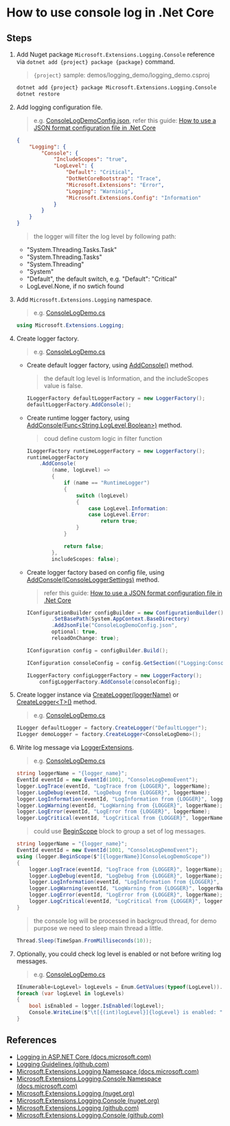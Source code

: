 # How to use console log in .Net Core

## Steps

1. Add Nuget package `Microsoft.Extensions.Logging.Console` reference via `dotnet add {project} package {package}` command.

    > `{project}` sample: demos/logging_demo/logging_demo.csproj

    ```bash
    dotnet add {project} package Microsoft.Extensions.Logging.Console
    dotnet restore
    ```

2. Add logging configuration file.

   > e.g. [ConsoleLogDemoConfig.json](../../demos/logging_demo/ConsoleLogDemoConfig.json), refer this guide: [How to use a JSON format configuration file in .Net Core](../config/how_to_use_json_config_file.md)
    ```json
    {
        "Logging": {
            "Console": {
                "IncludeScopes": "true",
                "LogLevel": {
                    "Default": "Critical",
                    "DotNetCoreBootstrap": "Trace",
                    "Microsoft.Extensions": "Error",
                    "Logging": "Warninig",
                    "Microsoft.Extensions.Config": "Information"
                }
            }
        }
    }
    ```
    > the logger will filter the log level by following path:
    * "System.Threading.Tasks.Task"
    * "System.Threading.Tasks"
    * "System.Threading"
    * "System"
    * "Default", the default switch, e.g. "Default": "Critical"
    * LogLevel.None, if no swtich found

3. Add `Microsoft.Extensions.Logging` namespace.

    > e.g. [ConsoleLogDemo.cs](../../demos/logging_demo/ConsoleLogDemo.cs)
    ```csharp
    using Microsoft.Extensions.Logging;
    ```

4. Create logger factory.

    > e.g. [ConsoleLogDemo.cs](../../demos/logging_demo/ConsoleLogDemo.cs)

    * Create default logger factory, using [AddConsole()](https://docs.microsoft.com/en-us/dotnet/api/microsoft.extensions.logging.consoleloggerextensions.addconsole?view=aspnetcore-2.0#Microsoft_Extensions_Logging_ConsoleLoggerExtensions_AddConsole_Microsoft_Extensions_Logging_ILoggerFactory_) method.
        > the default log level is Information, and the includeScopes value is false.
        ```csharp
        ILoggerFactory defaultLoggerFactory = new LoggerFactory();
        defaultLoggerFactory.AddConsole();
        ```

    * Create runtime logger factory, using [AddConsole(Func<String,LogLevel,Boolean>)](https://docs.microsoft.com/en-us/dotnet/api/microsoft.extensions.logging.consoleloggerextensions.addconsole?view=aspnetcore-2.0#Microsoft_Extensions_Logging_ConsoleLoggerExtensions_AddConsole_Microsoft_Extensions_Logging_ILoggerFactory_System_Func_System_String_Microsoft_Extensions_Logging_LogLevel_System_Boolean__System_Boolean_) method.
        > coud define custom logic in filter function
        ```csharp
        ILoggerFactory runtimeLoggerFactory = new LoggerFactory();
        runtimeLoggerFactory
            .AddConsole(
                (name, logLevel) =>
                {
                    if (name == "RuntimeLogger")
                    {
                        switch (logLevel)
                        {
                            case LogLevel.Information:
                            case LogLevel.Error:
                                return true;
                        }
                    }

                    return false;
                },
                includeScopes: false);
        ```

    * Create logger factory based on config file, using [AddConsole(IConsoleLoggerSettings)](https://docs.microsoft.com/en-us/dotnet/api/microsoft.extensions.logging.consoleloggerextensions.addconsole?view=aspnetcore-2.0#Microsoft_Extensions_Logging_ConsoleLoggerExtensions_AddConsole_Microsoft_Extensions_Logging_ILoggerFactory_Microsoft_Extensions_Logging_Console_IConsoleLoggerSettings_) method.
        > refer this guide: [How to use a JSON format configuration file in .Net Core](../config/how_to_use_json_config_file.md)
        ```csharp
        IConfigurationBuilder configBuilder = new ConfigurationBuilder()
                .SetBasePath(System.AppContext.BaseDirectory)
                .AddJsonFile("ConsoleLogDemoConfig.json",
                optional: true,
                reloadOnChange: true);

        IConfiguration config = configBuilder.Build();

        IConfiguration consoleConfig = config.GetSection(("Logging:Console"));

        ILoggerFactory configLoggerFactory = new LoggerFactory();
            configLoggerFactory.AddConsole(consoleConfig);
        ```

5. Create logger instance via [CreateLogger(loggerName)](https://docs.microsoft.com/en-us/dotnet/api/microsoft.extensions.logging.iloggerfactory.createlogger?view=aspnetcore-2.0#Microsoft_Extensions_Logging_ILoggerFactory_CreateLogger_System_String_) or [CreateLogger&lt;T&gt;()](https://docs.microsoft.com/en-us/dotnet/api/microsoft.extensions.logging.loggerfactoryextensions.createlogger?view=aspnetcore-2.0#Microsoft_Extensions_Logging_LoggerFactoryExtensions_CreateLogger__1_Microsoft_Extensions_Logging_ILoggerFactory_) method.
    > e.g. [ConsoleLogDemo.cs](../../demos/logging_demo/ConsoleLogDemo.cs)
    ```csharp
    ILogger defaultLogger = factory.CreateLogger("DefaultLogger");
    ILogger demoLogger = factory.CreateLogger<ConsoleLogDemo>();
    ```

6. Write log message via [LoggerExtensions](https://docs.microsoft.com/en-us/dotnet/api/microsoft.extensions.logging.loggerextensions?view=aspnetcore-2.0).

    > e.g. [ConsoleLogDemo.cs](../../demos/logging_demo/ConsoleLogDemo.cs)

    ```csharp
    string loggerName = "{logger_name}";
    EventId eventId = new EventId(1001, "ConsoleLogDemoEvent");
    logger.LogTrace(eventId, "LogTrace from {LOGGER}", loggerName);
    logger.LogDebug(eventId, "LogDebug from {LOGGER}", loggerName);
    logger.LogInformation(eventId, "LogInformation from {LOGGER}", loggerName);
    logger.LogWarning(eventId, "LogWarning from {LOGGER}", loggerName);
    logger.LogError(eventId, "LogError from {LOGGER}", loggerName);
    logger.LogCritical(eventId, "LogCritical from {LOGGER}", loggerName);
    ```

    > could use [BeginScope](https://docs.microsoft.com/en-us/dotnet/api/microsoft.extensions.logging.loggerextensions.beginscope?view=aspnetcore-2.0#Microsoft_Extensions_Logging_LoggerExtensions_BeginScope_Microsoft_Extensions_Logging_ILogger_System_String_System_Object___) block to group a set of log messages.
    ```csharp
    string loggerName = "{logger_name}";
    EventId eventId = new EventId(1001, "ConsoleLogDemoEvent");
    using (logger.BeginScope($"[{loggerName}]ConsoleLogDemoScope"))
    {
        logger.LogTrace(eventId, "LogTrace from {LOGGER}", loggerName);
        logger.LogDebug(eventId, "LogDebug from {LOGGER}", loggerName);
        logger.LogInformation(eventId, "LogInformation from {LOGGER}", loggerName);
        logger.LogWarning(eventId, "LogWarning from {LOGGER}", loggerName);
        logger.LogError(eventId, "LogError from {LOGGER}", loggerName);
        logger.LogCritical(eventId, "LogCritical from {LOGGER}", loggerName);
    }
    ```

    > the console log will be processed in backgroud thread, for demo purpose we need to sleep main thread a little.
    ```csharp
    Thread.Sleep(TimeSpan.FromMilliseconds(10));
    ```

7. Optionally, you could check log level is enabled or not before writing log messages.

    > e.g. [ConsoleLogDemo.cs](../../demos/logging_demo/ConsoleLogDemo.cs)
    
    ```csharp
    IEnumerable<LogLevel> logLevels = Enum.GetValues(typeof(LogLevel)).Cast<LogLevel>().Except(new[] { LogLevel.None });
    foreach (var logLevel in logLevels)
    {
        bool isEnabled = logger.IsEnabled(logLevel);
        Console.WriteLine($"\t[{(int)logLevel}]{logLevel} is enabled: ".PadRight(30, ' ') + isEnabled);
    }
    ```

## References

* [Logging in ASP.NET Core (docs.microsoft.com)](https://docs.microsoft.com/en-us/aspnet/core/fundamentals/logging/)
* [Logging Guidelines (github.com)](https://github.com/aspnet/Logging/wiki/Guidelines)
* [Microsoft.Extensions.Logging Namespace (docs.microsoft.com)](https://docs.microsoft.com/en-us/dotnet/api/microsoft.extensions.logging)
* [Microsoft.Extensions.Logging.Console Namespace (docs.microsoft.com)](https://docs.microsoft.com/en-us/dotnet/api/microsoft.extensions.logging.console)
* [Microsoft.Extensions.Logging (nuget.org)](https://www.nuget.org/packages/Microsoft.Extensions.Logging)
* [Microsoft.Extensions.Logging.Console (nuget.org)](https://www.nuget.org/packages/Microsoft.Extensions.Logging.Console)
* [Microsoft.Extensions.Logging (github.com)](https://github.com/aspnet/Logging/tree/dev/src/Microsoft.Extensions.Logging)
* [Microsoft.Extensions.Logging.Console (github.com)](https://github.com/aspnet/Logging/tree/dev/src/Microsoft.Extensions.Logging.Console)
